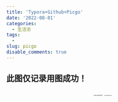 ```yaml
---
title: 'Typora+Github+Picgo'
date: '2022-08-01'
categories:
  - 生活志
tags:
  - 
slug: picgo
disable_comments: true
---
```

##  此图仅记录用图成功！

<p style="text-align: center;">
	<img src="https://raw.githubusercontent.com/Tang-Jay/imag/main/202208031714162.jpeg" alt="WechatIMG435" style="zoom:20%;" />
	<img src="https://raw.githubusercontent.com/Tang-Jay/imag/main/202208031714158.jpeg" alt="WechatIMG436" style="zoom:16.7%;" />
</p>




